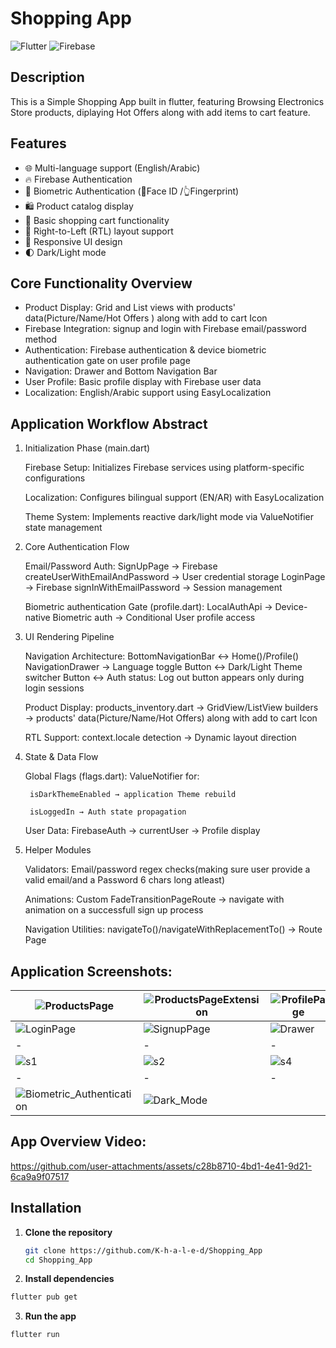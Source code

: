 # Shopping App

![Flutter](https://img.shields.io/badge/Flutter-%2302569B.svg?style=for-the-badge&logo=Flutter&logoColor=white)
![Firebase](https://img.shields.io/badge/Firebase-039BE5?style=for-the-badge&logo=Firebase&logoColor=white)

## Description
This is a Simple Shopping App built in flutter,
featuring Browsing Electronics Store products, diplaying Hot Offers along with add items to cart feature.

## Features

- 🌐 Multi-language support (English/Arabic)
- 🔥 Firebase Authentication
- 🔐 Biometric Authentication (👤Face ID /👆Fingerprint) 
- 🛍 Product catalog display
- 🛒 Basic shopping cart functionality
- 🔄 Right-to-Left (RTL) layout support
- 🎨 Responsive UI design
- 🌓 Dark/Light mode

## Core Functionality Overview
 - Product Display: Grid and List views with products' data(Picture/Name/Hot Offers ) along with add to cart Icon
 - Firebase Integration: signup and login with Firebase email/password method
 - Authentication: Firebase authentication & device biometric authentication gate on user profile page 
 - Navigation: Drawer and Bottom Navigation Bar
 - User Profile: Basic profile display with Firebase user data
 - Localization: English/Arabic support using EasyLocalization

 ## Application Workflow Abstract

1. Initialization Phase (main.dart)

    Firebase Setup: Initializes Firebase services using platform-specific configurations

    Localization: Configures bilingual support (EN/AR) with EasyLocalization

    Theme System: Implements reactive dark/light mode via ValueNotifier state management

2. Core Authentication Flow

    Email/Password Auth:
    SignUpPage → Firebase createUserWithEmailAndPassword → User credential storage
    LoginPage → Firebase signInWithEmailPassword → Session management

    Biometric authentication Gate (profile.dart):
    LocalAuthApi → Device-native Biometric auth → Conditional User profile access

3. UI Rendering Pipeline

    Navigation Architecture:
    BottomNavigationBar ↔ Home()/Profile()
    NavigationDrawer → Language toggle Button ↔ Dark/Light Theme switcher Button ↔ Auth status: Log out button appears only during login sessions  

    Product Display:
    products_inventory.dart → GridView/ListView builders → products' data(Picture/Name/Hot Offers) along with add to cart Icon

    RTL Support:
    context.locale detection → Dynamic layout direction

4. State & Data Flow

    Global Flags (flags.dart):
    ValueNotifier<bool> for:

        isDarkThemeEnabled → application Theme rebuild

        isLoggedIn → Auth state propagation

    User Data:
    FirebaseAuth → currentUser → Profile display

5. Helper Modules

    Validators: Email/password regex checks(making sure user provide a valid email/and a Password 6 chars long atleast)

    Animations: Custom FadeTransitionPageRoute → navigate with animation on a successfull sign up process

    Navigation Utilities:
    navigateTo()/navigateWithReplacementTo() → Route Page 


## Application Screenshots: 
|![ProductsPage](https://github.com/user-attachments/assets/c2cb11db-f4df-446e-9952-ab6f41167ccf)|![ProductsPageExtension](https://github.com/user-attachments/assets/716746c4-68aa-4cc5-9c5d-48627fa046a2)|![ProfilePage](https://github.com/user-attachments/assets/e2104884-7d78-44b9-9e95-3e790610b599)|
|-|-|-|
|![LoginPage](https://github.com/user-attachments/assets/50f722f8-5e43-4a19-92d4-4446f1d1062e)|![SignupPage](https://github.com/user-attachments/assets/38c11403-ea3a-406e-8e51-46f5e6b29c14)|![Drawer](https://github.com/user-attachments/assets/954ee093-1de8-4515-81ab-8e6863bd000f)|
|-|-|-|
|![s1](https://github.com/user-attachments/assets/eccb7741-4616-463a-ae1d-94815bc9b4f6)|![s2](https://github.com/user-attachments/assets/cba7340b-9cd4-46af-ad5e-b797bd1996f0)|![s4](https://github.com/user-attachments/assets/2514a5c1-8523-47e3-a824-60946802d615)|
|-|-|-|
|![Biometric_Authentication](https://github.com/user-attachments/assets/9385e045-b506-4672-8b91-9e931fd83fac)|![Dark_Mode](https://github.com/user-attachments/assets/01c6bcea-5b85-41b2-aa9c-a860ae45f5f3)||

## App Overview Video:
https://github.com/user-attachments/assets/c28b8710-4bd1-4e41-9d21-6ca9a9f07517

## Installation
1. **Clone the repository**
   ```bash
   git clone https://github.com/K-h-a-l-e-d/Shopping_App
   cd Shopping_App
2. **Install dependencies**
```bash
flutter pub get
```
3. **Run the app**
```bash
flutter run
```
